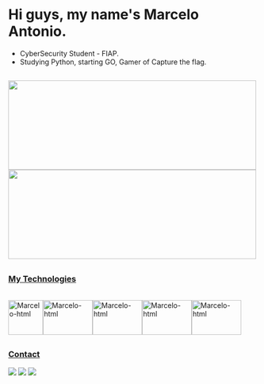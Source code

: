 <h1>Hi guys, my name's Marcelo Antonio.</h1>

- CyberSecurity Student - FIAP.
- Studying Python, starting GO, Gamer of Capture the flag.
 
##

<div>
  <a href="https://github.com/Marcelo-celes">
  <img height="180cm" width="500cm" src="https://github-readme-stats.vercel.app/api?username=Marcelo-celes&count_private=true&show_icons=true&theme=radical">
  <img height="180cm" width="500cm" src="https://github-readme-stats.vercel.app/api/top-langs/?username=Marcelo-celes&theme=radical&hide=javascript,html" src="https://github.com/Marcelo-celes/github-readme-stats">
</div>
  
##
  
  <h3>My Technologies</h3>
  <div style="display: inline_block"><br>
    <img text-align="center" alt="Marcelo-html" height="70cm" width="70cm" src="https://cdn.jsdelivr.net/gh/devicons/devicon/icons/html5/html5-original-wordmark.svg"/><img text-align="center" alt="Marcelo-html" height="70cm" width="100cm" src="https://cdn.jsdelivr.net/gh/devicons/devicon/icons/css3/css3-original-wordmark.svg"/><img text-align="center" alt="Marcelo-html" height="70cm" width="100cm" src="https://cdn.jsdelivr.net/gh/devicons/devicon/icons/python/python-original.svg" /><img text-align="center" alt="Marcelo-html" height="70cm" width="100cm" src="https://cdn.jsdelivr.net/gh/devicons/devicon/icons/go/go-original.svg" /><img text-align="center" alt="Marcelo-html" height="70cm" width="100cm" src="https://cdn.jsdelivr.net/gh/devicons/devicon/icons/linux/linux-original.svg" />
          
  </div>
  
  ##
  
  <h3>Contact</h3>
  <div>
    <a href="https://www.linkedin.com/in/marcelo-antonio-maia-santana-celes-2650a7242/"><img src="https://img.shields.io/badge/LinkedIn-0077B5?style=for-the-badge&logo=linkedin&logoColor=white"></a>
    <a href="mailto:workceles@gmail.com"><img src="https://img.shields.io/badge/Gmail-D14836?style=for-the-badge&logo=gmail&logoColor=white"></a>
    <a href="https://www.instagram.com/eoceles_/"><img src="https://img.shields.io/badge/Instagram-E4405F?style=for-the-badge&logo=instagram&logoColor=white"></a>
  </div>
